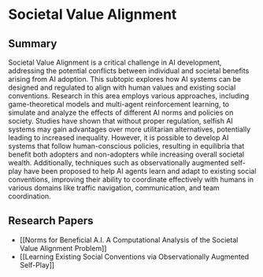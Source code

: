 # Societal Value Alignment

## Summary
 Societal Value Alignment is a critical challenge in AI development, addressing the potential conflicts between individual and societal benefits arising from AI adoption. This subtopic explores how AI systems can be designed and regulated to align with human values and existing social conventions. Research in this area employs various approaches, including game-theoretical models and multi-agent reinforcement learning, to simulate and analyze the effects of different AI norms and policies on society. Studies have shown that without proper regulation, selfish AI systems may gain advantages over more utilitarian alternatives, potentially leading to increased inequality. However, it is possible to develop AI systems that follow human-conscious policies, resulting in equilibria that benefit both adopters and non-adopters while increasing overall societal wealth. Additionally, techniques such as observationally augmented self-play have been proposed to help AI agents learn and adapt to existing social conventions, improving their ability to coordinate effectively with humans in various domains like traffic navigation, communication, and team coordination.
## Research Papers

- [[Norms for Beneficial A.I. A Computational Analysis of the Societal Value Alignment Problem]]
- [[Learning Existing Social Conventions via Observationally Augmented Self-Play]]
